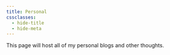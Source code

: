 ```yaml
---
title: Personal
cssclasses:
  - hide-title
  - hide-meta
---
```

This page will host all of my personal blogs and other thoughts.